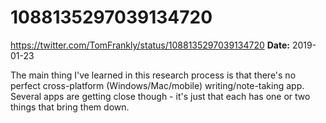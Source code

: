 # 1088135297039134720
https://twitter.com/TomFrankly/status/1088135297039134720
**Date:** 2019-01-23

The main thing I've learned in this research process is that there's no perfect cross-platform (Windows/Mac/mobile) writing/note-taking app. Several apps are getting close though - it's just that each has one or two things that bring them down.
